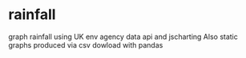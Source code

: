 # rainfall
graph rainfall using UK env agency data api and jscharting
Also static graphs produced via csv dowload with pandas
